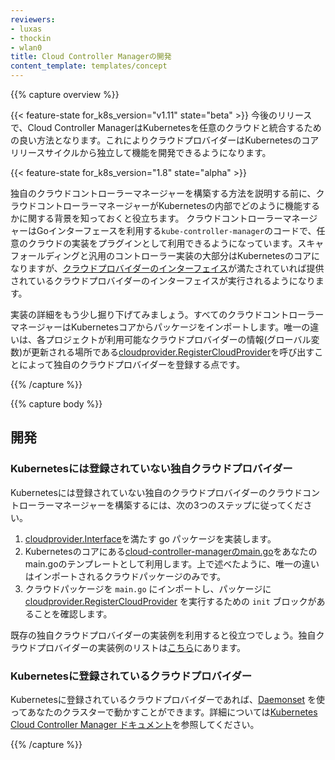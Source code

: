 ```yaml
---
reviewers:
- luxas
- thockin
- wlan0
title: Cloud Controller Managerの開発
content_template: templates/concept
---
```


{{% capture overview %}}

{{< feature-state for_k8s_version="v1.11" state="beta" >}}
今後のリリースで、Cloud Controller ManagerはKubernetesを任意のクラウドと統合するための良い方法となります。これによりクラウドプロバイダーはKubernetesのコアリリースサイクルから独立して機能を開発できるようになります。

{{< feature-state for_k8s_version="1.8" state="alpha" >}}

独自のクラウドコントローラーマネージャーを構築する方法を説明する前に、クラウドコントローラーマネージャーがKubernetesの内部でどのように機能するかに関する背景を知っておくと役立ちます。
クラウドコントローラーマネージャーはGoインターフェースを利用する`kube-controller-manager`のコードで、任意のクラウドの実装をプラグインとして利用できるようになっています。スキャフォールディングと汎用のコントローラー実装の大部分はKubernetesのコアになりますが、[クラウドプロバイダーのインターフェイス](https://github.com/kubernetes/cloud-provider/blob/master/cloud.go#L42-L62)が満たされていれば提供されているクラウドプロバイダーのインターフェイスが実行されるようになります。

実装の詳細をもう少し掘り下げてみましょう。すべてのクラウドコントローラーマネージャーはKubernetesコアからパッケージをインポートします。唯一の違いは、各プロジェクトが利用可能なクラウドプロバイダーの情報(グローバル変数)が更新される場所である[cloudprovider.RegisterCloudProvider](https://github.com/kubernetes/cloud-provider/blob/master/plugins.go#L56-L66)を呼び出すことによって独自のクラウドプロバイダーを登録する点です。

{{% /capture %}}


{{% capture body %}}

## 開発

### Kubernetesには登録されていない独自クラウドプロバイダー

Kubernetesには登録されていない独自のクラウドプロバイダーのクラウドコントローラーマネージャーを構築するには、次の3つのステップに従ってください。

1. [cloudprovider.Interface](https://github.com/kubernetes/cloud-provider/blob/master/cloud.go)を満たす go パッケージを実装します。
2. Kubernetesのコアにある[cloud-controller-managerのmain.go]((https://github.com/kubernetes/kubernetes/blob/master/cmd/cloud-controller-manager/controller-manager.go))をあなたのmain.goのテンプレートとして利用します。上で述べたように、唯一の違いはインポートされるクラウドパッケージのみです。
3. クラウドパッケージを `main.go` にインポートし、パッケージに [cloudprovider.RegisterCloudProvider](https://github.com/kubernetes/cloud-provider/blob/master/plugins.go) を実行するための `init` ブロックがあることを確認します。

既存の独自クラウドプロバイダーの実装例を利用すると役立つでしょう。独自クラウドプロバイダーの実装例のリストは[こちら](/docs/tasks/administer-cluster/running-cloud-controller.md#examples)にあります。

### Kubernetesに登録されているクラウドプロバイダー

Kubernetesに登録されているクラウドプロバイダーであれば、[Daemonset](https://kubernetes.io/examples/admin/cloud/ccm-example.yaml) を使ってあなたのクラスターで動かすことができます。詳細については[Kubernetes Cloud Controller Manager ドキュメント](/docs/tasks/administer-cluster/running-cloud-controller/)を参照してください。

{{% /capture %}}
